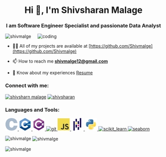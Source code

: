 <h1 align="center">Hi 👋, I'm Shivsharan Malage</h1>
<h3 align="center">I am Software Engineer Specialist and passionate Data Analyst</h3>
<img align="right" alt="coding" width="400" src="https://cdn1.vectorstock.com/i/1000x1000/47/90/cartoon-programmer-writes-code-workspace-concept-vector-20874790.jpg">

<p align="left"> <img src="https://komarev.com/ghpvc/?username=shivmalge&label=Profile%20views&color=0e75b6&style=flat" alt="shivmalge" /> </p>

- 👨‍💻 All of my projects are available at [https://github.com/Shivmalge](https://github.com/Shivmalge)

- 📫 How to reach me **shivmalge12@gmail.com**

- 📄 Know about my experiences [Resume](https://drive.google.com/file/d/1WkHxG6byPPQf0JxIjNAnMWdOkFOvOqDy/view?usp=drive_link)

<h3 align="left">Connect with me:</h3>
<p align="left">
<a href="https://linkedin.com/in/shivsharn malage" target="blank"><img align="center" src="https://raw.githubusercontent.com/rahuldkjain/github-profile-readme-generator/master/src/images/icons/Social/linked-in-alt.svg" alt="shivsharn malage" height="30" width="40" /></a>
<a href="https://www.leetcode.com/shivsharan" target="blank"><img align="center" src="https://raw.githubusercontent.com/rahuldkjain/github-profile-readme-generator/master/src/images/icons/Social/leet-code.svg" alt="shivsharan" height="30" width="40" /></a>
</p>

<h3 align="left">Languages and Tools:</h3>
<p align="left"> <a href="https://www.cprogramming.com/" target="_blank" rel="noreferrer"> <img src="https://raw.githubusercontent.com/devicons/devicon/master/icons/c/c-original.svg" alt="c" width="40" height="40"/> </a> <a href="https://www.w3schools.com/cpp/" target="_blank" rel="noreferrer"> <img src="https://raw.githubusercontent.com/devicons/devicon/master/icons/cplusplus/cplusplus-original.svg" alt="cplusplus" width="40" height="40"/> </a> <a href="https://www.w3schools.com/cs/" target="_blank" rel="noreferrer"> <img src="https://raw.githubusercontent.com/devicons/devicon/master/icons/csharp/csharp-original.svg" alt="csharp" width="40" height="40"/> </a> <a href="https://git-scm.com/" target="_blank" rel="noreferrer"> <img src="https://www.vectorlogo.zone/logos/git-scm/git-scm-icon.svg" alt="git" width="40" height="40"/> </a> <a href="https://developer.mozilla.org/en-US/docs/Web/JavaScript" target="_blank" rel="noreferrer"> <img src="https://raw.githubusercontent.com/devicons/devicon/master/icons/javascript/javascript-original.svg" alt="javascript" width="40" height="40"/> </a> <a href="https://pandas.pydata.org/" target="_blank" rel="noreferrer"> <img src="https://raw.githubusercontent.com/devicons/devicon/2ae2a900d2f041da66e950e4d48052658d850630/icons/pandas/pandas-original.svg" alt="pandas" width="40" height="40"/> </a> <a href="https://www.python.org" target="_blank" rel="noreferrer"> <img src="https://raw.githubusercontent.com/devicons/devicon/master/icons/python/python-original.svg" alt="python" width="40" height="40"/> </a> <a href="https://scikit-learn.org/" target="_blank" rel="noreferrer"> <img src="https://upload.wikimedia.org/wikipedia/commons/0/05/Scikit_learn_logo_small.svg" alt="scikit_learn" width="40" height="40"/> </a> <a href="https://seaborn.pydata.org/" target="_blank" rel="noreferrer"> <img src="https://seaborn.pydata.org/_images/logo-mark-lightbg.svg" alt="seaborn" width="40" height="40"/> </a> </p>

<p><img align="left" src="https://github-readme-stats.vercel.app/api/top-langs?username=shivmalge&show_icons=true&locale=en&layout=compact" alt="shivmalge" /></p>

<p>&nbsp;<img align="center" src="https://github-readme-stats.vercel.app/api?username=shivmalge&show_icons=true&locale=en" alt="shivmalge" /></p>

<p><img align="center" src="https://github-readme-streak-stats.herokuapp.com/?user=shivmalge&" alt="shivmalge" /></p>
